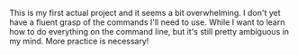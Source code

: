 This is my first actual project and it seems a bit overwhelming. I don't yet have a fluent grasp of the commands I'll need to use. While I want to learn how to do everything on the command line, but it's still pretty ambiguous in my mind. More practice is necessary!